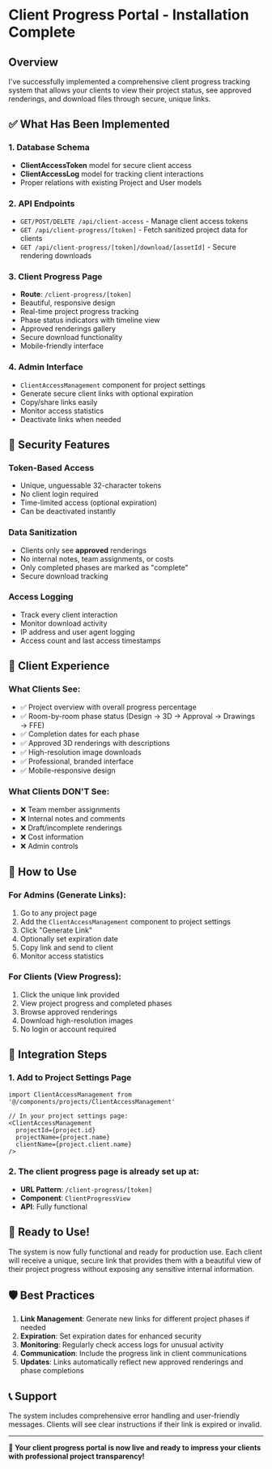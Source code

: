 # Client Progress Portal - Installation Complete

## Overview
I've successfully implemented a comprehensive client progress tracking system that allows your clients to view their project status, see approved renderings, and download files through secure, unique links.

## ✅ What Has Been Implemented

### 1. Database Schema
- **ClientAccessToken** model for secure client access
- **ClientAccessLog** model for tracking client interactions
- Proper relations with existing Project and User models

### 2. API Endpoints
- `GET/POST/DELETE /api/client-access` - Manage client access tokens
- `GET /api/client-progress/[token]` - Fetch sanitized project data for clients
- `GET /api/client-progress/[token]/download/[assetId]` - Secure rendering downloads

### 3. Client Progress Page
- **Route**: `/client-progress/[token]`
- Beautiful, responsive design
- Real-time project progress tracking
- Phase status indicators with timeline view
- Approved renderings gallery
- Secure download functionality
- Mobile-friendly interface

### 4. Admin Interface
- `ClientAccessManagement` component for project settings
- Generate secure client links with optional expiration
- Copy/share links easily
- Monitor access statistics
- Deactivate links when needed

## 🔐 Security Features

### Token-Based Access
- Unique, unguessable 32-character tokens
- No client login required
- Time-limited access (optional expiration)
- Can be deactivated instantly

### Data Sanitization
- Clients only see **approved** renderings
- No internal notes, team assignments, or costs
- Only completed phases are marked as "complete"
- Secure download tracking

### Access Logging
- Track every client interaction
- Monitor download activity
- IP address and user agent logging
- Access count and last access timestamps

## 🎨 Client Experience

### What Clients See:
- ✅ Project overview with overall progress percentage
- ✅ Room-by-room phase status (Design → 3D → Approval → Drawings → FFE)
- ✅ Completion dates for each phase
- ✅ Approved 3D renderings with descriptions
- ✅ High-resolution image downloads
- ✅ Professional, branded interface
- ✅ Mobile-responsive design

### What Clients DON'T See:
- ❌ Team member assignments
- ❌ Internal notes and comments
- ❌ Draft/incomplete renderings
- ❌ Cost information
- ❌ Admin controls

## 📱 How to Use

### For Admins (Generate Links):
1. Go to any project page
2. Add the `ClientAccessManagement` component to project settings
3. Click "Generate Link"
4. Optionally set expiration date
5. Copy link and send to client
6. Monitor access statistics

### For Clients (View Progress):
1. Click the unique link provided
2. View project progress and completed phases
3. Browse approved renderings
4. Download high-resolution images
5. No login or account required

## 🔧 Integration Steps

### 1. Add to Project Settings Page
```tsx
import ClientAccessManagement from '@/components/projects/ClientAccessManagement'

// In your project settings page:
<ClientAccessManagement 
  projectId={project.id}
  projectName={project.name}
  clientName={project.client.name}
/>
```

### 2. The client progress page is already set up at:
- **URL Pattern**: `/client-progress/[token]`
- **Component**: `ClientProgressView`
- **API**: Fully functional

## 🚀 Ready to Use!

The system is now fully functional and ready for production use. Each client will receive a unique, secure link that provides them with a beautiful view of their project progress without exposing any sensitive internal information.

## 🛡️ Best Practices

1. **Link Management**: Generate new links for different project phases if needed
2. **Expiration**: Set expiration dates for enhanced security
3. **Monitoring**: Regularly check access logs for unusual activity
4. **Communication**: Include the progress link in client communications
5. **Updates**: Links automatically reflect new approved renderings and phase completions

## 📞 Support

The system includes comprehensive error handling and user-friendly messages. Clients will see clear instructions if their link is expired or invalid.

---

**🎉 Your client progress portal is now live and ready to impress your clients with professional project transparency!**